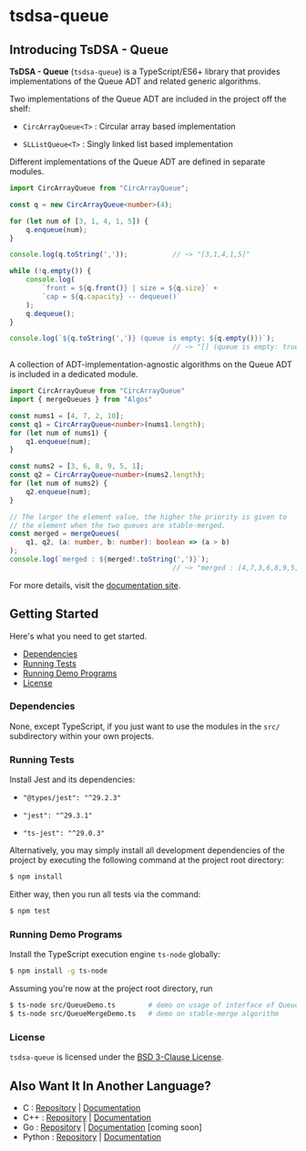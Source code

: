 # tsdsa-queue <!-- omit in toc -->

<!--intro-start-->

## Introducing TsDSA - Queue <!-- omit in toc -->

**TsDSA - Queue** (`tsdsa-queue`) is a TypeScript/ES6+ library that provides implementations of the Queue ADT and related generic algorithms.

Two implementations of the Queue ADT are included in the project off the shelf:

* `CircArrayQueue<T>` : Circular array based implementation

* `SLListQueue<T>` : Singly linked list based implementation

Different implementations of the Queue ADT are defined in separate modules.

```typescript
import CircArrayQueue from "CircArrayQueue";

const q = new CircArrayQueue<number>(4);

for (let num of [3, 1, 4, 1, 5]) {
    q.enqueue(num);
}

console.log(q.toString(','));           // ~> "[3,1,4,1,5]"

while (!q.empty()) {
    console.log(
        `front = ${q.front()} | size = ${q.size}` +
        `cap = ${q.capacity} -- dequeue()`
    );
    q.dequeue();
}

console.log(`${q.toString(',')} (queue is empty: ${q.empty()})`);
                                        // ~> "[] (queue is empty: true)"
```

A collection of ADT-implementation-agnostic algorithms on the Queue ADT is 
included in a dedicated module.

```typescript
import CircArrayQueue from "CircArrayQueue"
import { mergeQueues } from "Algos"

const nums1 = [4, 7, 2, 10];
const q1 = CircArrayQueue<number>(nums1.length);
for (let num of nums1) {
    q1.enqueue(num);
}

const nums2 = [3, 6, 8, 9, 5, 1];
const q2 = CircArrayQueue<number>(nums2.length);
for (let num of nums2) {
    q2.enqueue(num);
}

// The larger the element value, the higher the priority is given to
// the element when the two queues are stable-merged.
const merged = mergeQueues(
    q1, q2, (a: number, b: number): boolean => (a > b)
);
console.log(`merged : ${merged!.toString(',')}`);
                                        // ~> "merged : [4,7,3,6,8,9,5,2,10,1]"
```
<!--intro-end-->

For more details, visit the <a href="https://KriztoferY.github.io/tsdsa-queue" target="_blank">documentation site</a>.

<!--intro-start-->

## Getting Started <!-- omit in toc -->

Here's what you need to get started.

- [Dependencies](#dependencies)
- [Running Tests](#running-tests)
- [Running Demo Programs](#running-demo-programs)
- [License](#license)

### Dependencies

None, except TypeScript, if you just want to use the modules in the `src/` subdirectory within your own projects.

### Running Tests

Install Jest and its dependencies:

* `"@types/jest": "^29.2.3"`

* `"jest": "^29.3.1"`

* `"ts-jest": "^29.0.3"`
  
Alternatively, you may simply install all development dependencies of the project by executing the following command at the project root directory:

```bash
$ npm install
```

Either way, then you run all tests via the command:

```bash
$ npm test
```

### Running Demo Programs

Install the TypeScript execution engine `ts-node` globally:

```bash
$ npm install -g ts-node
```

Assuming you're now at the project root directory, run

```bash
$ ts-node src/QueueDemo.ts        # demo on usage of interface of Queue ADT
$ ts-node src/QueueMergeDemo.ts   # demo on stable-merge algorithm
```

### License

`tsdsa-queue` is licensed under the <a href="https://github.com/KriztoferY/tsdsa-queue/blob/main/LICENSE" target="_blank">BSD 3-Clause License</a>.

## Also Want It In Another Language? <!-- omit in toc -->

- C : <a href="https://github.com/KriztoferY/cdsa-queue" target="_blank">Repository</a> | <a href="https://KriztoferY.github.io/cdsa-queue" target="_blank">Documentation</a>
- C++ : <a href="https://github.com/KriztoferY/cppdsa-queue" target="_blank">Repository</a> | <a href="https://KriztoferY.github.io/cppdsa-queue" target="_blank">Documentation</a>
- Go : <a href="https://github.com/KriztoferY/godsa-queue" target="_blank">Repository</a> | <a href="https://KriztoferY.github.io/godsa-queue" target="_blank">Documentation</a> [coming soon]
- Python : <a href="https://github.com/KriztoferY/pydsa-queue" target="_blank">Repository</a> | <a href="https://KriztoferY.github.io/pydsa-queue" target="_blank">Documentation</a>

<!--intro-end-->
